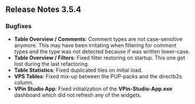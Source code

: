 ## Release Notes 3.5.4

### Bugfixes

- **Table Overview / Comments**: Comment types are not case-sensitive anymore. This may have been irritating when filtering for comment types and the type was not detected because if was written lower-case.
- **Table Overview / Filters**: Fixed filter restoring on startup. This one got lost during the last refactoring.
- **Table Statistics**: Fixed duplicated tiles on initial load.
- **VPS Tables**: Fixed mix-up between the PUP-packs and the directb2s column.
- **VPin Studio App**: Fixed initialization of the **VPin-Studio-App.exe** dashboard which did not refresh any of the widgets.